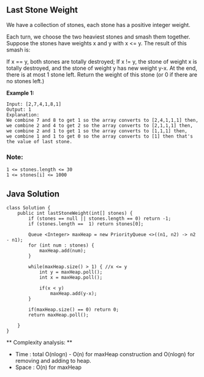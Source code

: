 ## Last Stone Weight

We have a collection of stones, each stone has a positive integer weight.

Each turn, we choose the two heaviest stones and smash them together.  Suppose the stones have weights x and y with x <= y.  The result of this smash is:

If x == y, both stones are totally destroyed;
If x != y, the stone of weight x is totally destroyed, and the stone of weight y has new weight y-x.
At the end, there is at most 1 stone left.  Return the weight of this stone (or 0 if there are no stones left.)

**Example 1:**
```
Input: [2,7,4,1,8,1]
Output: 1
Explanation: 
We combine 7 and 8 to get 1 so the array converts to [2,4,1,1,1] then,
we combine 2 and 4 to get 2 so the array converts to [2,1,1,1] then,
we combine 2 and 1 to get 1 so the array converts to [1,1,1] then,
we combine 1 and 1 to get 0 so the array converts to [1] then that's the value of last stone.
```

### Note:
```
1 <= stones.length <= 30
1 <= stones[i] <= 1000
```

## Java Solution
```
class Solution {
    public int lastStoneWeight(int[] stones) {
        if (stones == null || stones.length == 0) return -1;
        if (stones.length ==  1) return stones[0];
        
        Queue <Integer> maxHeap = new PriorityQueue <>((n1, n2) -> n2 - n1);
        for (int num : stones) {
            maxHeap.add(num);
        }
        
        while(maxHeap.size() > 1) { //x <= y
            int y = maxHeap.poll();
            int x = maxHeap.poll();
            
            if(x < y)
                maxHeap.add(y-x);
        }
        
        if(maxHeap.size() == 0) return 0;
        return maxHeap.poll();
        
    }
}
```

** Complexity analysis: **
* Time : total O(nlogn) - O(n) for maxHeap construction and O(nlogn) for removing and adding to heap.
* Space : O(n) for maxHeap

